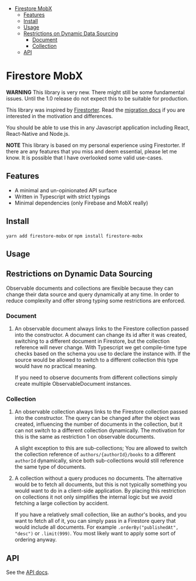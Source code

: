 - [Firestore MobX](#Firestore-MobX)
  - [Features](#Features)
  - [Install](#Install)
  - [Usage](#Usage)
  - [Restrictions on Dynamic Data
    Sourcing](#Restrictions-on-Dynamic-Data-Sourcing)
    - [Document](#Document)
    - [Collection](#Collection)
  - [API](#API)

# Firestore MobX

**WARNING** This library is very new. There might still be some fundamental
issues. Until the 1.0 release do not expect this to be suitable for production.

This library was inspired by
[Firestorter](https://github.com/IjzerenHein/firestorter). Read the [migration
docs](/docs/migrate-from-firestorter.md) if you are interested in the motivation
and differences.

You should be able to use this in any Javascript application including React,
React-Native and Node.js.

**NOTE** This library is based on my personal experience using Firestorter. If
there are any features that you miss and deem essential, please let me know. It
is possible that I have overlooked some valid use-cases.

## Features

- A minimal and un-opinionated API surface
- Written in Typescript with strict typings
- Minimal dependencies (only Firebase and MobX really)

## Install

`yarn add firestore-mobx` or `npm install firestore-mobx`

## Usage

## Restrictions on Dynamic Data Sourcing

Observable documents and collections are flexible because they can change their
data source and query dynamically at any time. In order to reduce complexity and
offer strong typing some restrictions are enforced.

### Document

1. An observable document always links to the Firestore collection passed into
   the constructor. A document can change its id after it was created, switching
   to a different document in Firestore, but the collection reference will never
   change. With Typescript we get compile-time type checks based on the schema
   you use to declare the instance with. If the source would be allowed to
   switch to a different collection this type would have no practical meaning.

   If you need to observe documents from different collections simply create
   multiple ObservableDocument instances.

### Collection

1. An observable collection always links to the Firestore collection passed into
   the constructor. The query can be changed after the object was created,
   influencing the number of documents in the collection, but it can not switch
   to a different collection dynamically. The motivation for this is the same as
   restriction 1 on observable documents.

   A slight exception to this are sub-collections; You are allowed to switch the
   collection reference of `authors/{authorId}/books` to a different `authorId`
   dynamically, since both sub-collections would still reference the same type
   of documents.

2. A collection without a query produces no documents. The alternative would be
   to fetch all documents, but this is not typically something you would want to
   do in a client-side application. By placing this restriction on collections
   it not only simplifies the internal logic but we avoid fetching a large
   collection by accident.

   If you have a relatively small collection, like an author's books, and you
   want to fetch all of it, you can simply pass in a Firestore query that would
   include all documents. For example `.orderBy("publishedAt", "desc")` or
   `.limit(999)`. You most likely want to apply some sort of ordering anyway.

## API

See the [API docs](/docs/api.md).
